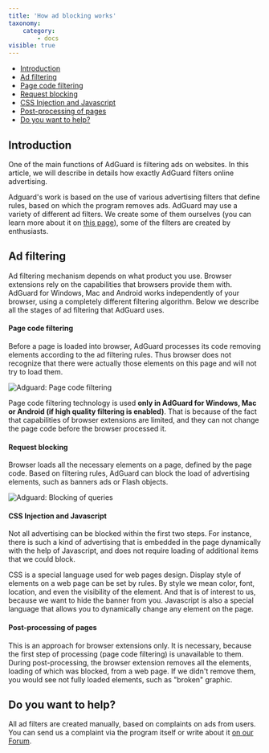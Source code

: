 ```yaml
---
title: 'How ad blocking works'
taxonomy:
    category:
        - docs
visible: true
---
```


*   [Introduction](#introduction)
*   [Ad filtering](#filtering)
*   [Page code filtering](#html)
*   [Request blocking](#block)
*   [CSS Injection and Javascript](#inject)
*   [Post-processing of pages](#cosmetic)
*   [Do you want to help?](#report)

<a name="introduction"></a>

## Introduction

One of the main functions of AdGuard is filtering ads on websites. In this article, we will describe in details how exactly AdGuard filters online advertising.

Adguard's work is based on the use of various advertising filters that define rules, based on which the program removes ads. AdGuard may use a variety of different ad filters. We create some of them ourselves (you can learn more about it on [this page](/general/adguard-ad-filters.html)), some of the filters are created by enthusiasts.



<a name="filtering"></a>

## Ad filtering

Ad filtering mechanism depends on what product you use. Browser extensions rely on the capabilities that browsers provide them with. AdGuard for Windows, Mac and Android works independently of your browser, using a completely different filtering algorithm. Below we describe all the stages of ad filtering that AdGuard uses.



<a name="html"></a>

#### Page code filtering

Before a page is loaded into browser, AdGuard processes its code removing elements according to the ad filtering rules. Thus browser does not recognize that there were actually those elements on this page and will not try to load them.

![Adguard: Page code filtering](https://images.adguard.com/public/Adguard/Common/page_filtering.png)

Page code filtering technology is used **only in AdGuard for Windows, Mac or Android (if high quality filtering is enabled)**. That is because of the fact that capabilities of browser extensions are limited, and they can not change the page code before the browser processed it.



<a name="block"></a>

#### Request blocking

Browser loads all the necessary elements on a page, defined by the page code. Based on filtering rules, AdGuard can block the load of advertising elements, such as banners ads or Flash objects.

![Adguard: Blocking of queries](https://images.adguard.com/public/Adguard/Common/url_filtering.png)



<a name="inject"></a>

#### CSS Injection and Javascript

Not all advertising can be blocked within the first two steps. For instance, there is such a kind of advertising that is embedded in the page dynamically with the help of Javascript, and does not require loading of additional items that we could block.

CSS is a special language used for web pages design. Display style of elements on a web page can be set by rules. By style we mean color, font, location, and even the visibility of the element. And that is of interest to us, because we want to hide the banner from you. Javascript is also a special language that allows you to dynamically change any element on the page.



<a name="cosmetic"></a>

#### Post-processing of pages

This is an approach for browser extensions only. It is necessary, because the first step of processing (page code filtering) is unavailable to them. During post-processing, the browser extension removes all the elements, loading of which was blocked, from a web page. If we didn't remove them, you would see not fully loaded elements, such as "broken" graphic.



<a name="report"></a>

## Do you want to help?

All ad filters are created manually, based on complaints on ads from users. You can send us a complaint via the program itself or write about it [on our Forum](http://forum.adguard.com/forumdisplay.php?51-Filter-Rules).